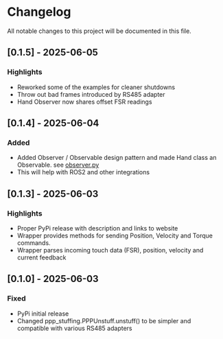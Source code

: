 # Changelog

All notable changes to this project will be documented in this file.

## [0.1.5] - 2025-06-05
### Highlights
- Reworked some of the examples for cleaner shutdowns
- Throw out bad frames introduced by RS485 adapter
- Hand Observer now shares offset FSR readings

## [0.1.4] - 2025-06-04
### Added
- Added Observer / Observable design pattern and made Hand class an Observable.
  see [observer.py](https://github.com/psyonicinc/ability-hand-api/blob/master/python/ah_wrapper/observer.py)
- This will help with ROS2 and other integrations

## [0.1.3] - 2025-06-03
### Highlights
- Proper PyPi release with description and links to website
- Wrapper provides methods for sending Position, Velocity and Torque commands. 
- Wrapper parses incoming touch data (FSR), position, velocity and current
  feedback

## [0.1.0] - 2025-06-03
### Fixed
- PyPi initial release
- Changed ppp_stuffing.PPPUnstuff.unstuff() to be simpler and compatible with
  various RS485 adapters 
